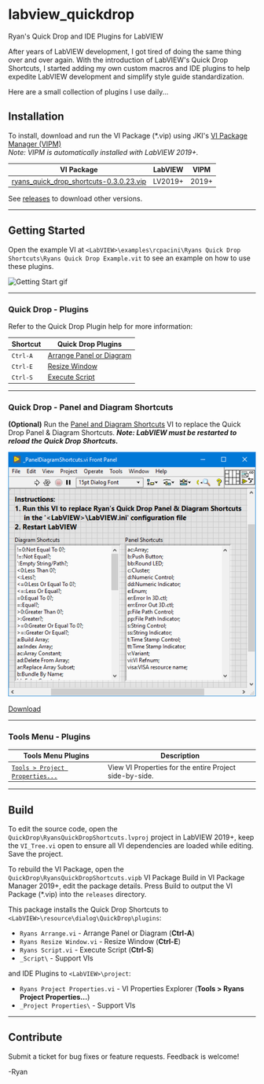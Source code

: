 # labview_quickdrop
Ryan's Quick Drop and IDE Plugins for LabVIEW

After years of LabVIEW development, I got tired of doing the same thing over
and over again. With the introduction of LabVIEW's Quick Drop Shortcuts, I
started adding my own custom macros and IDE plugins to help expedite
LabVIEW development and simplify style guide standardization.

Here are a small collection of plugins I use daily...


## Installation
To install, download and run the VI Package (\*.vip) using JKI's
[VI Package Manager (VIPM)](https://vipm.jki.net)
<Br>*Note: VIPM is automatically installed with LabVIEW 2019+.*

| VI Package | LabVIEW | VIPM |
| --- | --- | --- |
| [ryans_quick_drop_shortcuts-0.3.0.23.vip](https://github.com/rcpacini/labview_quickdrop/raw/master/releases/ryans_quick_drop_shortcuts-0.3.0.23.vip) | LV2019+ | 2019+ |

See [releases](releases) to download other versions.

---

## Getting Started
Open the example VI at
`<LabVIEW>\examples\rcpacini\Ryans Quick Drop Shortcuts\Ryans Quick Drop Example.vit`
to see an example on how to use these plugins.

![Getting Start gif](docs/gettingstarted.gif)

---

### Quick Drop - Plugins
Refer to the Quick Drop Plugin help for more information:

| Shortcut | Quick Drop Plugins |
| --- | --- |
| `Ctrl-A` | [Arrange Panel or Diagram](docs/Arrange.md) |
| `Ctrl-E` | [Resize Window](docs/ResizeWindow.md) |
| `Ctrl-S` | [Execute Script](docs/ExecuteScript.md) |

---

### Quick Drop - Panel and Diagram Shortcuts

**(Optional)** Run the [Panel and Diagram Shortcuts](https://github.com/rcpacini/labview_quickdrop/raw/master/QuickDrop/plugins/_Script/_PanelDiagramShortcuts.vi)
VI to replace the Quick Drop Panel & Diagram Shortcuts.
***Note: LabVIEW must be restarted to reload the Quick Drop Shortcuts.***

![Ryans Quick Drop Shortcuts](docs/ShortcutsScreenshot.png)

[Download](https://github.com/rcpacini/labview_quickdrop/raw/master/docs/PanelDiagramShortcuts.png)

---

### Tools Menu - Plugins

| Tools Menu Plugins | Description |
| --- | --- |
| [`Tools > Project Properties...`](docs/ProjectProperties.md) | View VI Properties for the entire Project side-by-side. |

---

## Build
To edit the source code, open the `QuickDrop\RyansQuickDropShortcuts.lvproj`
project in LabVIEW 2019+, keep the `VI_Tree.vi` open to ensure all VI
dependencies are loaded while editing. Save the project.

To rebuild the VI Package, open the `QuickDrop\RyansQuickDropShortcuts.vipb`
VI Package Build in VI Package Manager 2019+, edit the package details.
Press Build to output the VI Package (\*.vip) into the `releases` directory.

This package installs the Quick Drop Shortcuts to  
`<LabVIEW>\resource\dialog\QuickDrop\plugins`:
 * `Ryans Arrange.vi` - Arrange Panel or Diagram (**Ctrl-A**)
 * `Ryans Resize Window.vi` - Resize Window (**Ctrl-E**)
 * `Ryans Script.vi` - Execute Script (**Ctrl-S**)
 * `_Script\` - Support VIs

and IDE Plugins to `<LabVIEW>\project`:
 * `Ryans Project Properties.vi` - VI Properties Explorer (**Tools > Ryans
Project Properties...**)
 * `_Project Properties\` - Support VIs

---

## Contribute
Submit a ticket for bug fixes or feature requests. Feedback is welcome!

-Ryan
